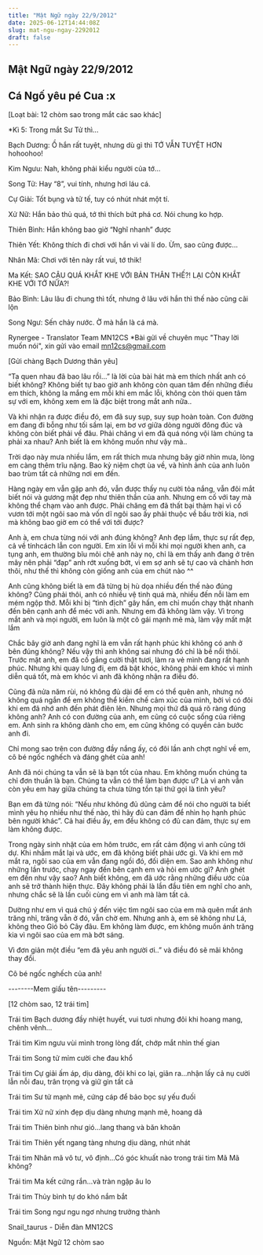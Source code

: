 ```yaml
---
title: "Mật Ngữ ngày 22/9/2012"
date: 2025-06-12T14:44:08Z
slug: mat-ngu-ngay-2292012
draft: false
---
```


## Mật Ngữ ngày 22/9/2012

## Cá Ngố yêu pé Cua :x

[Loạt bài: 12 chòm sao trong mắt các sao khác]
 

 
 *Kì 5: Trong mắt Sư Tử thì...
 
 Bạch Dương: Ồ hắn rất tuyệt, nhưng dù gì thì TỚ VẪN TUYỆT HƠN hohoohoo!
 
 Kim Ngưu: Nah, không phải kiểu người của tớ…
 
 Song Tử: Hay “8”, vui tính, nhưng hơi láu cá.
 
 Cự Giải: Tốt bụng và tử tế, tuy có nhút nhát một tí.
 
 Xử Nữ: Hắn bảo thủ quá, tớ thì thích bứt phá cơ. Nói chung ko hợp. 
 
 Thiên Bình: Hắn không bao giờ “Nghĩ nhanh” được
 
 Thiên Yết: Không thích đi chơi với hắn vì vài lí do. Ừm, sao cũng được…
 
 Nhân Mã: Chơi với tên này rất vui, tớ thik!
 
 Ma Kết: SAO CẬU QUÁ KHẮT KHE VỚI BẢN THÂN THẾ?! LẠI CÒN KHẮT KHE VỚI TỚ NỮA?!
 
 Bảo Bình: Lâu lâu đi chung thì tốt, nhưng ở lâu với hắn thì thế nào cũng cãi lộn
 
 Song Ngư: Sến chảy nước. Ờ mà hắn là cá mà.
 
 Rynergee - Translator Team MN12CS
*Bài gửi về chuyên mục "Thay lời muốn nói", xin gửi vào email mn12cs@gmail.com
 
 
 
 
[Gửi chàng Bạch Dương thân yêu]
 

 
 “Ta quen nhau đã bao lâu rồi…” là lời của bài hát mà em thích nhất anh có biết không?
Không biết tự bao giờ anh không còn quan tâm đến những điều em thích, không la mắng em mỗi khi em mắc lỗi, không còn thói quen tâm sự với em, không xem em là đặc biệt trong mắt anh nữa..
 
Và khi nhận ra được điều đó, em đã suy sụp, suy sụp hoàn toàn. Con đường em đang đi bỗng như tối sầm lại, em bơ vơ giữa dòng người đông đúc và không còn biết phải về đâu. Phải chăng vì em đã quá nóng vội làm chúng ta phải xa nhau? Anh biết là em không muốn như vậy mà..
 
Trời dạo này mưa nhiều lắm, em rất thích mưa nhưng bây giờ nhìn mưa, lòng em càng thêm trĩu nặng. Bao kỷ niệm chợt ùa về, và hình ảnh của anh luôn bao trùm tất cả những nơi em đến.
 
Hàng ngày em vẫn gặp anh đó, vẫn được thấy nụ cười tỏa nắng, vẫn đôi mắt biết nói và gương mặt đẹp như thiên thần của anh. Nhưng em cố với tay mà không thể chạm vào anh được. Phải chăng em đã thất bại thảm hại vì cố vươn tới một ngôi sao mà vốn dĩ ngôi sao ấy phải thuộc về bầu trời kia, nơi mà không bao giờ em có thể với tới được?
 
Anh à, em chưa từng nói với anh đúng không? Anh đẹp lắm, thực sự rất đẹp, cả về tínhcách lẫn con người. Em xin lỗi vì mỗi khi mọi người khen anh, ca tụng anh, em thường bĩu môi chê anh này nọ, chỉ là em thấy anh đang ở trên mây nên phải “đạp” anh rớt xuống bớt, vì em sợ anh sẽ tự cao và chảnh hơn thôi, như thế thì không còn giống anh của em chút nào ^^
 
Anh cũng không biết là em đã từng bị hù dọa nhiều đến thế nào đúng không? Cũng phải thôi, anh có nhiều vệ tinh quá mà, nhiều đến nỗi làm em mém ngộp thở. Mỗi khi bị “tình địch” gây hấn, em chỉ muốn chạy thật nhanh đến bên cạnh anh để méc với anh. Nhưng em đã không làm vậy. Vì trong mắt anh và mọi người, em luôn là một cô gái mạnh mẽ mà, làm vậy mất mặt lắm 
 
Chắc bây giờ anh đang nghĩ là em vẫn rất hạnh phúc khi không có anh ở bên đúng không? Nếu vậy thì anh không sai nhưng đó chỉ là bề nổi thôi. Trước mặt anh, em đã cố gắng cười thật tươi, làm ra vẻ mình đang rất hạnh phúc. Nhưng khi quay lưng đi, em đã bật khóc, không phải em khóc vì mình diễn quá tốt, mà em khóc vì anh đã không nhận ra điều đó.
 
Cũng đã nửa năm rùi, nó không đủ dài để em có thể quên anh, nhưng nó không quá ngắn để em không thể kiềm chế cảm xúc của mình, bởi vì có đôi khi em đã nhớ anh đến phát điên lên. Nhưng mọi thứ đã quá rõ ràng đúng không anh? Anh có con đường của anh, em cũng có cuộc sống của riêng em. Anh sinh ra không dành cho em, em cũng không có quyền cản bước anh đi.
 
Chỉ mong sao trên con đường đầy nắng ấy, có đôi lần anh chợt nghĩ về em, cô bé ngốc nghếch và đáng ghét của anh!
 
Anh đã nói chúng ta vẫn sẽ là bạn tốt của nhau. Em không muốn chúng ta chỉ đơn thuần là bạn. Chúng ta vẫn có thể làm bạn được ư? Là vì anh vẫn còn yêu em hay giữa chúng ta chưa từng tồn tại thứ gọi là tình yêu?
 
Bạn em đã từng nói: “Nếu như không đủ dũng cảm để nói cho người ta biết mình yêu họ nhiều như thế nào, thì hãy đủ can đảm để nhìn họ hạnh phúc bên người khác”. Cả hai điều ấy, em đều không có đủ can đảm, thực sự em làm không được.
 
Trong ngày sinh nhật của em hôm trước, em rất cảm động vì anh cũng tới dự. Khi nhắm mắt lại và ước, em đã không biết phải ước gì. Và khi em mở mắt ra, ngôi sao của em vẫn đang ngồi đó, đối diện em. Sao anh không như những lần trước, chạy ngay đến bên cạnh em và hỏi em ước gì? Anh ghét em đến như vậy sao? Anh biết không, em đã ước rằng những điều ước của anh sẽ trở thành hiện thực. Đây không phải là lần đầu tiên em nghĩ cho anh, nhưng chắc sẽ là lần cuối cùng em vì anh mà làm tất cả.
 
Dường như em vì quá chú ý đến việc tìm ngôi sao của em mà quên mất ánh trăng nhỉ, trăng vẫn ở đó, vẫn chờ em. Nhưng anh à, em sẽ không như Lá, không theo Gió bỏ Cây đâu. Em không làm được, em không muốn ánh trăng kia vì ngôi sao của em mà bớt sáng.
 
Vì đơn giản một điều “em đã yêu anh người ơi..” và điều đó sẽ mãi không thay đổi.
 
Cô bé ngốc nghếch của anh!
 
--------Mem giấu tên---------
 
 

[12 chòm sao, 12 trái tim]



Trái tim Bạch dương đầy nhiệt huyết, vui tươi nhưng đôi khi hoang mang, chênh vênh...
 
Trái tim Kim ngưu vùi mình trong lòng đất, chớp mắt nhìn thế gian

Trái tim Song tử mỉm cười che đau khổ
 
Trái tim Cự giải ấm áp, dịu dàng, đôi khi co lại, giãn ra...nhận lấy cả nụ cười lẫn nỗi đau, trân trọng và giữ gìn tất cả
 
Trái tim Sư tử mạnh mẽ, cứng cáp để bảo bọc sự yếu đuối
 
Trái tim Xử nữ xinh đẹp dịu dàng nhưng mạnh mẽ, hoang dã
 
Trái tim Thiên bình như gió...lang thang và băn khoăn
 
Trái tim Thiên yết ngang tàng nhưng dịu dàng, nhút nhát
 
Trái tim Nhân mã vô tư, vô định...Có góc khuất nào trong trái tim Mã Mã không?
 
Trái tim Ma kết cứng rắn...và tràn ngập âu lo
 
Trái tim Thủy bình tự do khó nắm bắt
 
Trái tim Song ngư ngu ngơ nhưng trưởng thành
 
Snail_taurus - Diễn đàn MN12CS

Nguồn: Mật Ngữ 12 chòm sao